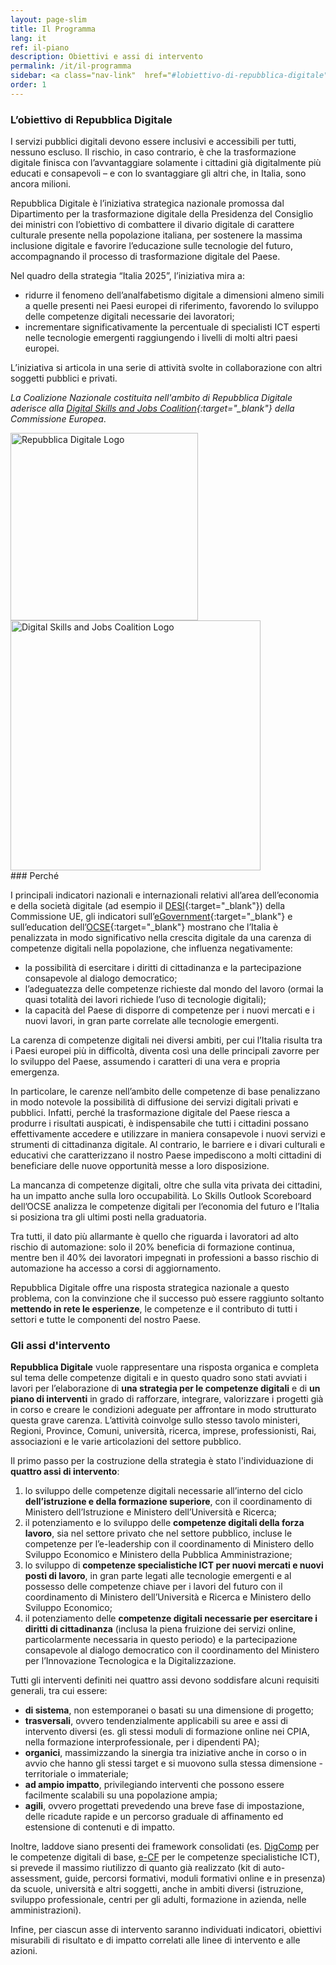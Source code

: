 ```yaml
---
layout: page-slim
title: Il Programma
lang: it
ref: il-piano
description: Obiettivi e assi di intervento
permalink: /it/il-programma
sidebar: <a class="nav-link"  href="#lobiettivo-di-repubblica-digitale"><span>L’obiettivo di Repubblica Digitale</span></a> <a class="nav-link"  href="#perche"><span>Perché</span></a><a class="nav-link"  href="#gli-assi-dintervento"><span>Gli assi d’intervento</span></a>
order: 1
---
```



### L’obiettivo di Repubblica Digitale

I servizi pubblici digitali devono essere inclusivi e accessibili per tutti, nessuno escluso. Il rischio, in caso contrario, è che la trasformazione digitale finisca con l’avvantaggiare solamente i cittadini già digitalmente più educati e consapevoli – e con lo svantaggiare gli altri che, in Italia, sono ancora milioni.

Repubblica Digitale è l’iniziativa strategica nazionale promossa dal Dipartimento per la trasformazione digitale della Presidenza del Consiglio dei ministri con l’obiettivo di combattere il divario digitale di carattere culturale presente nella popolazione italiana, per sostenere la massima inclusione digitale e favorire l’educazione sulle tecnologie del futuro, accompagnando il processo di trasformazione digitale del Paese.

Nel quadro della strategia “Italia 2025”, l’iniziativa mira a:

- ridurre il fenomeno dell’analfabetismo digitale a dimensioni almeno simili a quelle presenti nei Paesi europei di riferimento, favorendo lo sviluppo delle competenze digitali necessarie dei lavoratori;
- incrementare significativamente la percentuale di specialisti ICT esperti nelle tecnologie emergenti raggiungendo i livelli di molti altri paesi europei.

L’iniziativa si articola in una serie di attività svolte in collaborazione con altri soggetti pubblici e privati.

*La Coalizione Nazionale costituita nell'ambito di Repubblica Digitale aderisce alla [Digital Skills and Jobs Coalition](https://ec.europa.eu/digital-single-market/en/national-local-coalitions){:target="_blank"} della Commissione Europea*.


<img class="img-fluid" alt="Repubblica Digitale Logo" height="300" width="300" src="{{ site.baseurl }}/assets/images/repubblica-digitale-logo-squared-2x.png">
<a href="https://ec.europa.eu/digital-single-market/en/national-local-coalitions" title="Digital Skills and Jobs Coalition"><img class="img-fluid" alt="Digital Skills and Jobs Coalition Logo" height="400" width="400" src="{{ site.baseurl }}/assets/images/digital-skills-and-jobs-coalition.png"></a>

<div id="perche">
</div>
### Perché

I principali indicatori nazionali e internazionali relativi all’area dell’economia e della società digitale (ad esempio il [DESI](https://ec.europa.eu/digital-single-market/en/desi){:target="_blank"}) della Commissione UE, gli indicatori sull’[eGovernment](https://ec.europa.eu/digital-single-market/en/news/egovernment-benchmark-2019-trust-government-increasingly-important-people){:target="_blank"} e sull’education dell’[OCSE](http://www.oecd.org/skills/){:target="_blank"} mostrano che l’Italia è penalizzata in modo significativo nella crescita digitale da una carenza di competenze digitali nella popolazione, che influenza negativamente:

- la possibilità di esercitare i diritti di cittadinanza e la partecipazione consapevole al dialogo democratico;
- l’adeguatezza delle competenze richieste dal mondo del lavoro (ormai la quasi totalità dei lavori richiede l’uso di tecnologie digitali);
- la capacità del Paese di disporre di competenze per i nuovi mercati e i nuovi lavori, in gran parte correlate alle tecnologie emergenti.

La carenza di competenze digitali nei diversi ambiti, per cui l’Italia risulta tra i Paesi europei più in difficoltà, diventa così una delle principali zavorre per lo sviluppo del Paese, assumendo i caratteri di una vera e propria emergenza.

In particolare, le carenze nell’ambito delle competenze di base penalizzano in modo notevole la possibilità di diffusione dei servizi digitali privati e pubblici. Infatti, perché la trasformazione digitale del Paese riesca a produrre i risultati auspicati, è indispensabile che tutti i cittadini possano effettivamente accedere e utilizzare in maniera consapevole i nuovi servizi e strumenti di cittadinanza digitale. Al contrario, le barriere e i divari culturali e educativi che caratterizzano il nostro Paese impediscono a molti cittadini di beneficiare delle nuove opportunità messe a loro disposizione.

La mancanza di competenze digitali, oltre che sulla vita privata dei cittadini, ha un impatto anche sulla loro occupabilità. Lo Skills Outlook Scoreboard dell’OCSE analizza le competenze digitali per l’economia del futuro e l’Italia si posiziona tra gli ultimi posti nella graduatoria.

Tra tutti, il dato più allarmante è quello che riguarda i lavoratori ad alto rischio di automazione: solo il 20% beneficia di formazione continua, mentre ben il 40% dei lavoratori impegnati in professioni a basso rischio di automazione ha accesso a corsi di aggiornamento.

Repubblica Digitale offre una risposta strategica nazionale a questo problema, con la convinzione che il successo può essere raggiunto soltanto **mettendo in rete le esperienze**, le competenze e il contributo di tutti i settori e tutte le componenti del nostro Paese.



### Gli assi d'intervento

**Repubblica Digitale** vuole rappresentare una risposta organica e completa sul tema delle competenze digitali e in questo quadro sono stati avviati i lavori per l’elaborazione di **una strategia per le competenze digitali** e di **un piano di interventi** in grado di rafforzare, integrare, valorizzare i progetti già in corso e creare le condizioni adeguate per affrontare in modo strutturato questa grave carenza. L’attività coinvolge sullo stesso tavolo ministeri, Regioni, Province, Comuni, università, ricerca, imprese, professionisti, Rai, associazioni e le varie articolazioni del settore pubblico.

Il primo passo per la costruzione della strategia è stato l'individuazione di **quattro assi di intervento**:

1.  lo sviluppo delle competenze digitali necessarie all’interno del ciclo **dell’istruzione e della formazione superiore**, con il coordinamento di Ministero dell’Istruzione e Ministero dell’Università e Ricerca;    
2.  il potenziamento e lo sviluppo delle **competenze digitali della forza lavoro**, sia nel settore privato che nel settore pubblico, incluse le competenze per l’e-leadership con il coordinamento di Ministero dello Sviluppo Economico e Ministero della Pubblica Amministrazione;
3.  lo sviluppo di **competenze specialistiche ICT per nuovi mercati e nuovi posti di lavoro**, in gran parte legati alle tecnologie emergenti e al possesso delle competenze chiave per i lavori del futuro con il coordinamento di Ministero dell’Università e Ricerca e Ministero dello Sviluppo Economico;
4.  il potenziamento delle **competenze digitali necessarie per esercitare i diritti di cittadinanza** (inclusa la piena fruizione dei servizi online, particolarmente necessaria in questo periodo) e la partecipazione consapevole al dialogo democratico con il coordinamento del Ministero per l’Innovazione Tecnologica e la Digitalizzazione.
    
Tutti gli interventi definiti nei quattro assi devono soddisfare alcuni requisiti generali, tra cui essere:

-   **di sistema**, non estemporanei o basati su una dimensione di progetto;
-   **trasversali**, ovvero tendenzialmente applicabili su aree e assi di intervento diversi (es. gli stessi moduli di formazione online nei CPIA, nella formazione interprofessionale, per i dipendenti PA);
-   **organici**, massimizzando la sinergia tra iniziative anche in corso o in avvio che hanno gli stessi target e si muovono sulla stessa dimensione - territoriale o immateriale;
-   **ad ampio impatto**, privilegiando interventi che possono essere facilmente scalabili su una popolazione ampia;
-   **agili**, ovvero progettati prevedendo una breve fase di impostazione, delle ricadute rapide e un percorso graduale di affinamento ed estensione di contenuti e di impatto.
    

Inoltre, laddove siano presenti dei framework consolidati  (es. [DigComp](https://www.agid.gov.it/sites/default/files/repository_files/digcomp2-1_ita.pdf) per le competenze digitali di base, [e-CF](https://www.agid.gov.it/it/agenzia/competenze-digitali) per le competenze specialistiche ICT), si prevede il massimo riutilizzo di quanto già realizzato (kit di auto-assessment, guide, percorsi formativi, moduli formativi online e in presenza) da scuole, università e altri soggetti, anche in ambiti diversi (istruzione, sviluppo professionale, centri per gli adulti, formazione in azienda, nelle amministrazioni).

Infine, per ciascun asse di intervento saranno individuati indicatori, obiettivi misurabili di risultato e di impatto correlati alle linee di intervento e alle azioni.